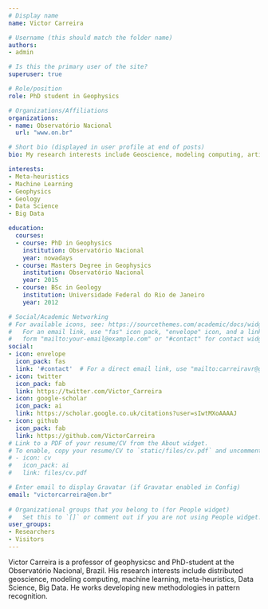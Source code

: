 ```yaml
---
# Display name
name: Victor Carreira

# Username (this should match the folder name)
authors:
- admin

# Is this the primary user of the site?
superuser: true

# Role/position
role: PhD student in Geophysics

# Organizations/Affiliations
organizations:
- name: Observatório Nacional
  url: "www.on.br"

# Short bio (displayed in user profile at end of posts)
bio: My research interests include Geoscience, modeling computing, artificial intelligence, programmable matter, data science and Big Data.

interests:
- Meta-heuristics
- Machine Learning
- Geophysics
- Geology
- Data Science
- Big Data

education:
  courses:
  - course: PhD in Geophysics
    institution: Observatório Nacional
    year: nowadays
  - course: Masters Degree in Geophysics
    institution: Observatório Nacional
    year: 2015
  - course: BSc in Geology
    institution: Universidade Federal do Rio de Janeiro
    year: 2012

# Social/Academic Networking
# For available icons, see: https://sourcethemes.com/academic/docs/widgets/#icons
#   For an email link, use "fas" icon pack, "envelope" icon, and a link in the
#   form "mailto:your-email@example.com" or "#contact" for contact widget.
social:
- icon: envelope
  icon_pack: fas
  link: '#contact'  # For a direct email link, use "mailto:carreiravr@gmail.com".
- icon: twitter
  icon_pack: fab
  link: https://twitter.com/Victor_Carreira
- icon: google-scholar
  icon_pack: ai
  link: https://scholar.google.co.uk/citations?user=sIwtMXoAAAAJ
- icon: github
  icon_pack: fab
  link: https://github.com/VictorCarreira
# Link to a PDF of your resume/CV from the About widget.
# To enable, copy your resume/CV to `static/files/cv.pdf` and uncomment the lines below.  
# - icon: cv
#   icon_pack: ai
#   link: files/cv.pdf

# Enter email to display Gravatar (if Gravatar enabled in Config)
email: "victorcarreira@on.br"
  
# Organizational groups that you belong to (for People widget)
#   Set this to `[]` or comment out if you are not using People widget.  
user_groups:
- Researchers
- Visitors
---
```


Victor Carreira is a professor of geophysicsc and PhD-student at the Observatório Nacional, Brazil. His research interests include distributed geoscience, modeling computing, machine learning, meta-heuristics, Data Science, Big Data. He works developing new methodologies in pattern recognition.


